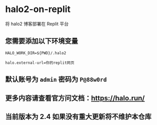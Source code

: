 # halo2-on-replit

将 halo2 博客部署在 Replit 平台

## 您需要添加以下环境变量

```
HALO_WORK_DIR=${PWD}/.halo2
```

```
halo.external-url=你的replit网页
```
## 默认账号为 `admin` 密码为 `P@88w0rd`

## 更多内容请查看官方问文档：https://halo.run/

## 当前版本为 2.4 如果没有重大更新将不维护本仓库